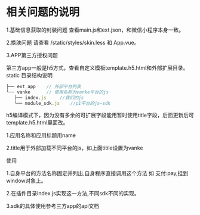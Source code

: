 # 相关问题的说明

1.基础信息获取的封装问题
  查看main.js和ext.json，和微信小程序本身一致。
  
2.换肤问题
   请查看 /static/styles/skin.less 和 App.vue。

3.APP第三方授权问题

第三方app一般是h5方式，查看自定义模板template.h5.html和外部扩展目录。
static 目录结构说明

```javascript
├── ext_app    // 外部平台列表
└── vanke      // 使用名称为vanke平台的js
   ├── index.js     //我们的js
   └── module_sdk.js    //p1平台的js—sdk

```

h5编译模式下，因为没有多余的可扩展字段能用暂时使用title字段，后面更新后可template.h5.html里面改。

1.应用名称和应用标题用name

2.title用于外部加载不同平台的js，如上面titile设置为vanke

使用

1.自身平台的方法名称固定并列出,自身程序直接调用这个方法 如 支付:pay,挂到window对象上。

2.在插件目录index.js实现这一方法,不同sdk不同的实现。

3.sdk的具体使用参考三方app的api文档